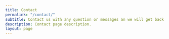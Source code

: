 ```yaml
---
title: Contact
permalink: "/contact/"
subtitle: Contact us with any question or messages an we will get back to you ASAP.
description: Contact page description.
layout: page
---
```


